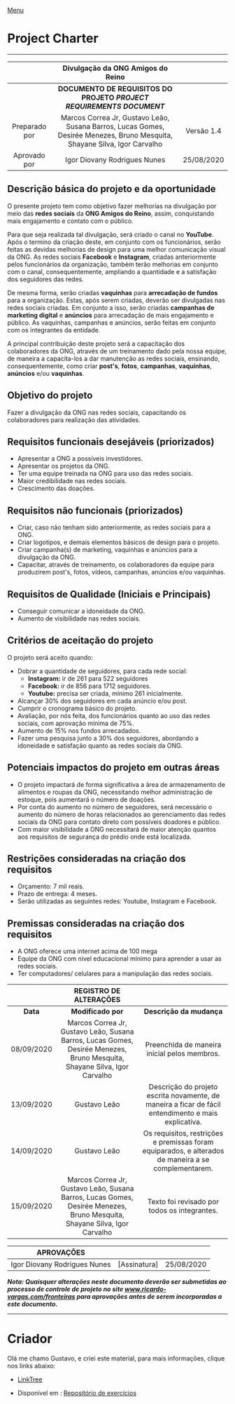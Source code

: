 [Menu](../README.md)

# Project Charter

---

|               |              Divulgação da ONG Amigos do Reino               |            |
| :-----------: | :----------------------------------------------------------: | :--------: |
|               | **DOCUMENTO DE REQUISITOS DO PROJETO *PROJECT REQUIREMENTS DOCUMENT*** | |
| Preparado por | Marcos Correa Jr, Gustavo Leão, 		Susana Barros, Lucas Gomes, Desirée Menezes, Bruno Mesquita, 		Shayane Silva, Igor Carvalho | Versão 1.4 |
| Aprovado por  |                 Igor Diovany Rodrigues Nunes                 | 25/08/2020 |

## Descrição básica do projeto e da oportunidade

O presente projeto tem como objetivo fazer melhorias na divulgação por meio das **redes sociais** da **ONG Amigos do Reino**, assim, conquistando mais engajamento e contato com o público.

Para que seja realizada tal divulgação, será criado o canal no **YouTube**. Após o termino da criação deste, em conjunto com os funcionários, serão feitas as devidas melhorias de design para uma melhor comunicação visual da ONG. As redes sociais **Facebook** e **Instagram**, criadas anteriormente pelos funcionários da organização, também terão melhorias em conjunto com o canal, consequentemente, ampliando a quantidade e a satisfação dos seguidores das redes. 

De mesma forma, serão criadas **vaquinhas** para **arrecadação de fundos** para a organização. Estas, após serem criadas, deverão ser divulgadas nas redes sociais criadas. Em conjunto a isso, serão criadas **campanhas de marketing digital** e **anúncios** para arrecadação de mais engajamento e público. As vaquinhas, campanhas e anúncios, serão feitas em conjunto com os integrantes da entidade.

A principal contribuição deste projeto será a capacitação dos colaboradores da ONG, através de um treinamento dado pela nossa equipe, de maneira a capacita-los a dar manutenção as redes sociais, ensinando, consequentemente, como criar **post's**, **fotos**, **campanhas**, **vaquinhas**, **anúncios** e/ou **vaquinhas**.

## Objetivo do projeto
Fazer a divulgação da ONG nas redes sociais, capacitando os colaboradores para realização das atividades.
## Requisitos funcionais desejáveis (priorizados)
* Apresentar a ONG a possíveis investidores.
* Apresentar os projetos da ONG.
* Ter uma equipe treinada na ONG para uso das redes sociais.
* Maior credibilidade nas redes sociais.
* Crescimento das doações.
## Requisitos não funcionais (priorizados)
* Criar, caso não tenham sido anteriormente, as redes sociais para a ONG.
* Criar logotipos, e demais elementos básicos de design para o projeto.
* Criar campanha(s) de marketing, vaquinhas e anúncios para a divulgação da ONG.
* Capacitar, através de treinamento, os colaboradores da equipe para produzirem post's, fotos, vídeos, campanhas, anúncios e/ou vaquinhas.

## Requisitos de Qualidade (Iniciais e Principais)

* Conseguir comunicar a idoneidade da ONG.
* Aumento de visibilidade nas redes sociais.

## Critérios de aceitação do projeto

O projeto será aceito quando:

- Dobrar a quantidade de seguidores, para cada rede social:
  - **Instagram:** ir de 261 para 522 seguidores
  - **Facebook:** ir de 856 para  1712 seguidores.
  - **Youtube:** precisa ser criada, mínimo 261 inicialmente.
- Alcançar 30% dos seguidores em cada anúncio e/ou post.
-  Cumprir o cronograma básico do projeto.
- Avaliação, por nós feita, dos funcionários quanto ao uso das redes sociais, com aprovação mínima de 75%.
- Aumento de 15% nos fundos arrecadados.
- Fazer uma pesquisa junto a 30% dos seguidores, abordando a idoneidade e satisfação quanto as redes sociais da ONG. 

## Potenciais impactos do projeto em outras áreas
* O projeto impactará de forma significativa a área de armazenamento de alimentos
  e roupas da ONG, necessitando melhor administração de estoque, pois aumentará
  o número de doações.
* Por conta do aumento no número de seguidores, será necessário o aumento do
  número de horas relacionados ao gerenciamento  das redes sociais da ONG para contato
  direto com possíveis doadores e público.
* Com maior visibilidade a ONG necessitará de maior atenção quantos aos requisitos
  de segurança do prédio onde está localizada.

## Restrições consideradas na criação dos requisitos

* Orçamento: 7 mil reais.
* Prazo de entrega: 4 meses.
* Serão utilizadas as seguintes redes: Youtube, Instagram e Facebook.

## Premissas consideradas na criação dos requisitos

* A ONG oferece uma internet acima de 100 mega
* Equipe da ONG com nível educacional mínimo para aprender a usar as redes
  sociais.
* Ter computadores/ celulares para a manipulação das redes sociais.

|            | REGISTRO DE ALTERAÇÕES                                       |                                                              |
| :----------: | :------------------------------------------------------------: | :------------------------------------------------------------: |
| **Data**   | **Modificado por**                                           | **Descrição da mudança**                                     |
| 08/09/2020 |    Marcos Correa Jr, Gustavo Leão, Susana Barros, Lucas Gomes, Desirée Menezes, Bruno Mesquita, Shayane Silva, Igor Carvalho                    | Preenchida de maneira inicial pelos membros. |
| 13/09/2020 | Gustavo Leão                                                 | Descrição do projeto escrita novamente, de maneira a ficar de fácil entendimento e mais explicativa. |
| 14/09/2020 | Gustavo Leão | Os requisitos, restrições e premissas foram equiparados, e alterados de maneira a se complementarem. |
| 15/09/2020 |     Marcos Correa Jr, Gustavo Leão, Susana Barros, Lucas Gomes, Desirée Menezes, Bruno Mesquita, Shayane Silva, Igor Carvalho                                                         | Texto foi revisado por todos os integrantes. |


| APROVAÇÕES                   |              |            |
| ---------------------------- | ------------ | ---------- |
| Igor Diovany Rodrigues Nunes | [Assinatura] | 25/08/2020 |

***Nota: Quaisquer alterações neste documento deverão ser submetidas ao processo de controle de projeto no site www.ricardo-vargas.com/fronteiras para aprovações antes de serem incorporadas a este documento.***

---

# Criador

Olá me chamo Gustavo, e criei este material, para mais informações, clique nos links abaixo:

* [LinkTree](https://www.linktree.com.br/gusleaooliveira)


* Disponível em : [Repositório de exercícios](https://gusleaooliveira.github.io/posts/)

